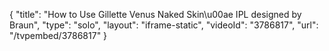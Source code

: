 {
    "title": "How to Use Gillette Venus Naked Skin\u00ae IPL designed by Braun",
    "type": "solo",
    "layout": "iframe-static",
    "videoId": "3786817",
    "url": "\/tvpembed\/3786817"
}
